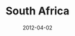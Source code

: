 ---
layout: media
category: media
title: "South Africa"
date: 2012-04-02
description: "South Africa Initiative"
video: "https://s3.amazonaws.com/crossroadsvideomessages/gamechangers_southafrica.mp4"
video-poster: "https://www.crossroads.net/uploadedfiles/southafrica_still.jpg"
---